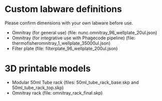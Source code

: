 # Custom labware definitions
Please confirm dimensions with your own labware before use. 

- Omnitray (for general use) (file: nunc.omnitray_96_wellplate_20ul.json)
- Omnitray (for integrative use with Phagecode pipeline) (file: thermofisheromnitray_1_wellplate_35000ul.json)
- Filter plate (file: filterplate_96_wellplate_200ul.json)

# 3D printable models
- Modular 50ml Tube rack (files: 50ml_tube_rack_base.skp and 50ml_tube_rack_top.skp)
- Omnitray rack (file: omnitray_rack_final.skp)
